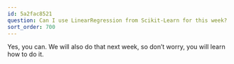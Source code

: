 ```yaml
---
id: 5a2fac8521
question: Can I use LinearRegression from Scikit-Learn for this week?
sort_order: 700
---
```


Yes, you can. We will also do that next week, so don’t worry, you will learn how to do it.

